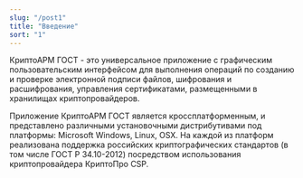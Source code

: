 ```yaml
---
slug: "/post1"
title: "Введение"
sort: "1"
---
```


КриптоАРМ ГОСТ - это универсальное приложение с графическим пользовательским интерфейсом для выполнения операций по созданию и проверке электронной подписи файлов, шифрования и расшифрования, управления сертификатами, размещенными в хранилищах криптопровайдеров.

Приложение КриптоАРМ ГОСТ является кроссплатформенным, и представлено различными установочными дистрибутивами под платформы: Microsoft Windows, Linux, OSX. На каждой из платформ реализована поддержка российских криптографических стандартов (в том числе ГОСТ Р 34.10-2012) посредством использования криптопровайдера КриптоПро CSP.
